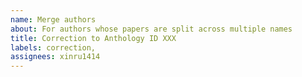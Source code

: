 ```yaml
---
name: Merge authors
about: For authors whose papers are split across multiple names
title: Correction to Anthology ID XXX
labels: correction, 
assignees: xinru1414
---
```

